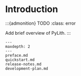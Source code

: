 # Introduction

:::{admonition} TODO
:class: error

Add brief overview of PyLith.
:::

```{toctree}
---
maxdepth: 2
---
preface.md
quickstart.md
release-notes.md
development-plan.md
```

